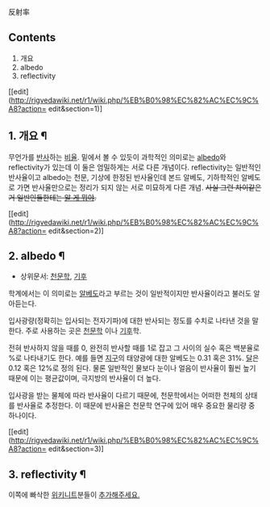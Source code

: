 反射率

## Contents

    

1. 개요 
2. albedo 
3. reflectivity 

[[edit](http://rigvedawiki.net/r1/wiki.php/%EB%B0%98%EC%82%AC%EC%9C%A8?action=
edit&section=1)]

## 1. 개요 ¶

무언가를 [반사](%EB%B0%98%EC%82%AC.md)하는 [비율](%EB%B9%84%EC%9C%A8.md). 밑에서 볼 수
있듯이 과학적인 의미로는 [albedo](%EC%95%8C%EB%B2%A0%EB%8F%84.md)와 reflectivity가 있는데 이
둘은 엄밀하게는 서로 다른 개념이다. reflectivity는 일반적인 반사율이고 albedo는 천문, 기상에 한정된 반사율인데 본드
알베도, 기하학적인 알베도로 가면 반사율만으로는 정리가 되지 않는 서로 미묘하게 다른 개념. <del>사실 그런 차이같은 거 일반인들한테는
[알 게 뭐야](%EC%95%8C%20%EA%B2%8C%20%EB%AD%90%EC%95%BC.md).</del>

  

[[edit](http://rigvedawiki.net/r1/wiki.php/%EB%B0%98%EC%82%AC%EC%9C%A8?action=
edit&section=2)]

## 2. albedo ¶

  * 상위문서: [천문학](%EC%B2%9C%EB%AC%B8%ED%95%99.md), [기후](%EA%B8%B0%ED%9B%84.md)  

학계에서는 이 의미로는 [알베도](%EC%95%8C%EB%B2%A0%EB%8F%84.md)라고 부르는 것이 일반적이지만 반사율이라고
불러도 알아듣는다.

  

입사광량(정확히는 입사되는 전자기파)에 대한 반사되는 정도를 수치로 나타낸 것을 말한다. 주로 사용하는 곳은
[천문학](%EC%B2%9C%EB%AC%B8%ED%95%99.md) 이나 [기후](%EA%B8%B0%ED%9B%84.md)학.

  

전혀 반사하지 않을 때를 0, 완전히 반사할 때를 1로 잡고 그 사이의 실수 혹은 백분율로 %로 나타내기도 한다. 예를 들면
[지구](%EC%A7%80%EA%B5%AC.md)의 태양광에 대한 알베도는 0.31 혹은 31%.
[달](%EB%8B%AC.md)은 0.12 혹은 12%로 정의 된다. 물론 일반적인 물보다 눈이나 얼음이 반사율이 훨씬 높기 때문에
이는 평균값이며, 극지방의 반사율이 더 높다.

  

입사광을 받는 물체에 따라 반사율이 다르기 때문에, 천문학에서는 어떠한 천체의 상태를 반사율로 추정한다. 이 때문에 반사율은 천문학 연구에
있어 매우 중요한 물리량 중 하나이다.

  

[[edit](http://rigvedawiki.net/r1/wiki.php/%EB%B0%98%EC%82%AC%EC%9C%A8?action=
edit&section=3)]

## 3. reflectivity ¶

이쪽에 빠삭한 [위키니트](%EC%9C%84%ED%82%A4%EB%8B%88%ED%8A%B8.md)분들이
[추가해주세요.](%EC%B6%94%EA%B0%80%EB%B0%94%EB%9E%8C.md)

